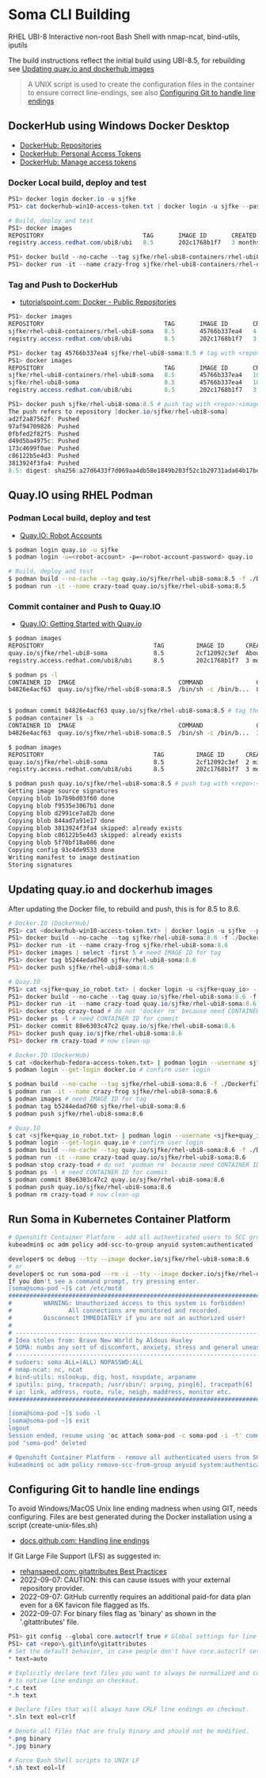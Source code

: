 # Soma CLI Building

RHEL UBI-8 Interactive non-root Bash Shell with nmap-ncat, bind-utils, iputils

The build instructions reflect the initial build using UBI-8.5, for rebuilding see [Updating quay.io and dockerhub images](#updating-quay.io-and-dockerhub-images) 

> A UNIX script is used to create the configuration files in the container to ensure correct line-endings, see also [Configuring Git to handle line endings](#configuring-git-to-handle-line-endings)

## DockerHub using Windows Docker Desktop

* [DockerHub: Repositories](https://docs.docker.com/docker-hub/repos/)
* [DockerHub: Personal Access Tokens](https://www.docker.com/blog/docker-hub-new-personal-access-tokens/)
* [DockerHub: Manage access tokens](https://docs.docker.com/docker-hub/access-tokens/)

### Docker Local build, deploy and test

```powershell
PS1> docker login docker.io -u sjfke
PS1> cat dockerhub-win10-access-token.txt | docker login -u sjfke --password-stdin

# Build, deploy and test
PS1> docker images
REPOSITORY                            TAG       IMAGE ID       CREATED        SIZE
registry.access.redhat.com/ubi8/ubi   8.5       202c1768b1f7   3 months ago   216MB

PS1> docker build --no-cache --tag sjfke/rhel-ubi8-containers/rhel-ubi8-soma:8.5 -f ./Dockerfile $pwd
PS1> docker run -it --name crazy-frog sjfke/rhel-ubi8-containers/rhel-ubi8-soma:8.5
```
### Tag and Push to DockerHub

* [tutorialspoint.com: Docker - Public Repositories](https://www.tutorialspoint.com/docker/docker_public_repositories.htm)

```powershell
PS1> docker images
REPOSITORY                                  TAG       IMAGE ID       CREATED         SIZE
sjfke/rhel-ubi8-containers/rhel-ubi8-soma   8.5       45766b337ea4   4 minutes ago   302MB
registry.access.redhat.com/ubi8/ubi         8.5       202c1768b1f7   3 months ago    216MB

PS1> docker tag 45766b337ea4 sjfke/rhel-ubi8-soma:8.5 # tag with <repo>:<image-version>
PS1> docker images
REPOSITORY                                  TAG       IMAGE ID       CREATED          SIZE
sjfke/rhel-ubi8-containers/rhel-ubi8-soma   8.5       45766b337ea4   10 minutes ago   302MB
sjfke/rhel-ubi8-soma                        8.5       45766b337ea4   10 minutes ago   302MB
registry.access.redhat.com/ubi8/ubi         8.5       202c1768b1f7   3 months ago     216MB

PS1> docker push sjfke/rhel-ubi8-soma:8.5 # push tag with <repo>:<image-version>
The push refers to repository [docker.io/sjfke/rhel-ubi8-soma]
ad2f2a87562f: Pushed
97af94709826: Pushed
0fbfed2f82f5: Pushed
d49d5ba4975c: Pushed
173c4699f0ae: Pushed
c86122b5e4d3: Pushed
3813924f3fa4: Pushed
8.5: digest: sha256:a27d6433f7d069aa4db58e1849b203f52c1b29731ada64b17bd24ff2f4997705 size: 1778

```
## Quay.IO using RHEL Podman

### Podman Local build, deploy and test

* [Quay.IO: Robot Accounts](http://docs.quay.io/glossary/robot-accounts.html)

```bash
$ podman login quay.io -u sjfke
$ podman login -u=<robot-account> -p=<robot-account-password> quay.io

# Build, deploy and test
$ podman build --no-cache --tag quay.io/sjfke/rhel-ubi8-soma:8.5 -f ./Dockerfile $PWD
$ podman run -it --name crazy-toad quay.io/sjfke/rhel-ubi8-soma:8.5
```

### Commit container and Push to Quay.IO

* [Quay.IO: Getting Started with Quay.io](http://docs.quay.io/solution/getting-started.html)

```bash
$ podman images
REPOSITORY                               TAG         IMAGE ID      CREATED             SIZE
quay.io/sjfke/rhel-ubi8-soma             8.5         2cf12092c3ef  About a minute ago  321 MB
registry.access.redhat.com/ubi8/ubi      8.5         202c1768b1f7  3 months ago        235 MB

$ podman ps -l
CONTAINER ID  IMAGE                             COMMAND               CREATED        STATUS                    PORTS       NAMES
b4826e4acf63  quay.io/sjfke/rhel-ubi8-soma:8.5  /bin/sh -c /bin/b...  8 minutes ago  Exited (0) 8 minutes ago              crazy-toad


$ podman commit b4826e4acf63 quay.io/sjfke/rhel-ubi8-soma:8.5 # tag the container with <repo>:<image-version>
$ podman container ls -a
CONTAINER ID  IMAGE                             COMMAND               CREATED         STATUS                     PORTS       NAMES
b4826e4acf63  quay.io/sjfke/rhel-ubi8-soma:8.5  /bin/sh -c /bin/b...  14 minutes ago  Exited (0) 14 minutes ago              crazy-toad

$ podman images
REPOSITORY                               TAG         IMAGE ID      CREATED        SIZE
quay.io/sjfke/rhel-ubi8-soma             8.5         2cf12092c3ef  2 minutes ago  321 MB
registry.access.redhat.com/ubi8/ubi      8.5         202c1768b1f7  3 months ago   235 MB

$ podman push quay.io/sjfke/rhel-ubi8-soma:8.5 # push tag with <repo>:<image-version>
Getting image source signatures
Copying blob 1b7b9bd03f60 done  
Copying blob f9535e3067b1 done  
Copying blob d2991ce7a82b done  
Copying blob 844ad7a91e17 done  
Copying blob 3813924f3fa4 skipped: already exists  
Copying blob c86122b5e4d3 skipped: already exists  
Copying blob 5f70bf18a086 done  
Copying config 93c4de9533 done  
Writing manifest to image destination
Storing signatures
```
## Updating quay.io and dockerhub images

After updating the Docker file, to rebuild and push, this is for 8.5 to 8.6.

```powershell
# Docker.IO (DockerHub)
PS1> cat <dockerhub-win10-access-token.txt> | docker login -u sjfke --password-stdin
PS1> docker build --no-cache --tag sjfke/rhel-ubi8-soma:8.6 -f ./Dockerfile-8.6 $pwd
PS1> docker run -it --name crazy-frog sjfke/rhel-ubi8-soma:8.6
PS1> docker images | select -first 5 # need IMAGE ID for tag
PS1> docker tag b5244edad760 sjfke/rhel-ubi8-soma:8.6
PS1> docker push sjfke/rhel-ubi8-soma:8.6

# Quay.IO
PS1> cat <sjfke+quay_io_robot.txt> | docker login -u <sjfke+quay_io> --password-stdin quay.io
PS1> docker build --no-cache --tag quay.io/sjfke/rhel-ubi8-soma:8.6 -f ./Dockerfile-8.6 $pwd # NB quay.io prefix
PS1> docker run -it --name crazy-toad quay.io/sjfke/rhel-ubi8-soma:8.6
PS1> docker stop crazy-toad # do not 'docker rm' because need CONTAINER ID for commit
PS1> docker ps -l # need CONTAINER ID for commit
PS1> docker commit 88e6303c47c2 quay.io/sjfke/rhel-ubi8-soma:8.6
PS1> docker push quay.io/sjfke/rhel-ubi8-soma:8.6
PS1> docker rm crazy-toad # now clean-up
```

```bash
# Docker.IO (DockerHub)
$ cat <dockerhub-fedora-access-token.txt> | podman login --username sjfke --password-stdin docker.io
$ podman login --get-login docker.io # confirm user login

$ podman build --no-cache --tag sjfke/rhel-ubi8-soma:8.6 -f ./Dockerfile $pwd
$ podman run -it --name crazy-frog sjfke/rhel-ubi8-soma:8.6
$ podman images # need IMAGE ID for tag
$ podman tag b5244edad760 sjfke/rhel-ubi8-soma:8.6
$ podman push sjfke/rhel-ubi8-soma:8.6

# Quay.IO
$ cat <sjfke+quay_io_robot.txt> | podman login --username <sjfke+quay_io> --password-stdin quay.io
$ podman login --get-login quay.io # confirm user login
$ podman build --no-cache --tag quay.io/sjfke/rhel-ubi8-soma:8.6 -f ./Dockerfile $PWD
$ podman run -it --name crazy-toad quay.io/sjfke/rhel-ubi8-soma:8.6
$ podman stop crazy-toad # do not 'podman rm' because need CONTAINER ID for commit
$ podman ps -l # need CONTAINER ID for commit
$ podman commit 88e6303c47c2 quay.io/sjfke/rhel-ubi8-soma:8.6
$ podman push quay.io/sjfke/rhel-ubi8-soma:8.6
$ podman rm crazy-toad # now clean-up
```

## Run Soma in Kubernetes Container Platform

```bash
# Openshift Container Platform - add all authenticated users to SCC group policy 'anyuid' 
kubeadmin$ oc adm policy add-scc-to-group anyuid system:authenticated --namespace="<project>"

developer$ oc debug --tty --image docker.io/sjfke/rhel-ubi8-soma:8.6
# or
developer$ oc run soma-pod --rm -i --tty --image docker.io/sjfke/rhel-ubi8-soma:8.6
If you don't see a command prompt, try pressing enter.
[soma@soma-pod ~]$ cat /etc/motd
##############################################################################
#         WARNING: Unauthorized access to this system is forbidden!          #
#                All connections are monitored and recorded.                 #
#         Disconnect IMMEDIATELY if you are not an authorized user!          #
#                                                                            #
# -------------------------------------------------------------------------- #
# Idea stolen from: Brave New World by Aldous Huxley                         #
# SOMA: numbs any sort of discomfort, anxiety, stress and general uneasiness #
# -------------------------------------------------------------------------- #
# sudoers: soma ALL=(ALL) NOPASSWD:ALL                                       #
# nmap-ncat: nc, ncat                                                        #
# bind-utils: nslookup, dig, host, nsupdate, arpaname                        #
# iputils: ping, tracepath; /usr/sbin/: arping, ping[6], tracepath[6]        #
# ip: link, address, route, rule, neigh, maddress, monitor etc.              #
##############################################################################

[soma@soma-pod ~]$ sudo -l
[soma@soma-pod ~]$ exit
logout
Session ended, resume using 'oc attach soma-pod -c soma-pod -i -t' command when the pod is running
pod "soma-pod" deleted

# Openshift Container Platform - remove all authenticated users from SCC group policy 'anyuid'
kubeadmin$ oc adm policy remove-scc-from-group anyuid system:authenticated --namespace="<project>"
```

## Configuring Git to handle line endings

To avoid Windows/MacOS Unix line ending madness when using GIT, needs configuring.
Files are best generated during the Docker installation using a script (create-unix-files.sh)

* [docs.github.com: Handling line endings](https://docs.github.com/en/get-started/getting-started-with-git/configuring-git-to-handle-line-endings)

If Git Large File Support (LFS) as suggested in:
* [rehansaeed.com: gitattributes Best Practices](https://rehansaeed.com/gitattributes-best-practices/)
* 2022-09-07: CAUTION: this can cause issues with your external repository provider.
* 2022-09-07: GitHub currently requires an additional paid-for data plan even for a 6K favicon file flagged as lfs.
* 2022-09-07: For binary files flag as 'binary' as shown in the '.gitattributes' file.

```powershell
PS1> git config --global core.autocrlf true # Global settings for line endings
PS1> cat <repo>\.git\info\gitattributes
# Set the default behavior, in case people don't have core.autocrlf set.
* text=auto

# Explicitly declare text files you want to always be normalized and converted
# to native line endings on checkout.
*.c text
*.h text

# Declare files that will always have CRLF line endings on checkout.
*.sln text eol=crlf

# Denote all files that are truly binary and should not be modified.
*.png binary
*.jpg binary

# Force Bash Shell scripts to UNIX LF
*.sh text eol=lf
```